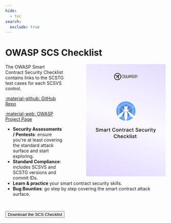 ```yaml
---
hide:
  - toc
search:
  exclude: true
---
```


# OWASP SCS Checklist

<img src="../assets/scs_checklist.png" align="right" style="border-radius: 3px; margin-left: 5em; box-shadow: rgba(149, 157, 165, 0.2) 0px 8px 12x;" width="250px" />

The OWASP Smart Contract Security Checklist contains links to the SCSTG test cases for each SCSVS control.

<a href="https://github.com/OWASP/owasp-scstg/checklists">:material-github: GitHub Repo</a>

<a href="https://owasp.org/owasp-scstg">:material-web: OWASP Project Page</a>

- **Security Assessments / Pentests**: ensure you're at least covering the standard attack surface and start exploring.
- **Standard Compliance**: includes SCSVS and SCSTG versions and commit IDs.
- **Learn & practice** your smart contract security skills.
- **Bug Bounties**: go step by step covering the smart contract attack surface.

<br>

<button class="scs-button" onclick="window.location.href='https://docs.google.com/spreadsheets/d/1Lx4v_dz9he42W0Tyj4gd_2vRhdud1N1rAg3UYv3pT3s/edit?usp=sharing';"> Download the SCS Checklist</button>

<br>
